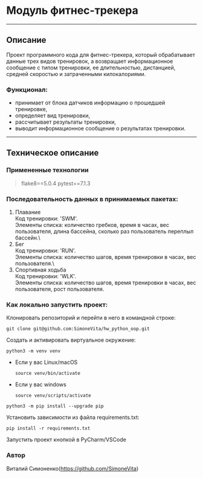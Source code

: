 # Модуль фитнес-трекера
_________________________________________________
## Описание
Проект программного кода для фитнес-трекера, который обрабатывает данные трех видов тренировок, а возвращает информационное сообщение с типом тренировки, ее длительностью, дистанцией, средней скоростью и затраченными килокалориями.

### Функционал:

- принимает от блока датчиков информацию о прошедшей тренировке,
- определяет вид тренировки,
- рассчитывает результаты тренировки,
- выводит информационное сообщение о результатах тренировки.
 
_____________________________________________________

## Техническое описание

### Примененные технологии
> flake8==5.0.4
> pytest==7.1.3

### Последовательность данных в принимаемых пакетах:
1) Плавание\
Код тренировки: 'SWM'.\
Элементы списка: количество гребков, время в часах, вес пользователя, длина бассейна, сколько раз пользователь переплыл бассейн.\
2) Бег\
Код тренировки: 'RUN'.\
Элементы списка: количество шагов, время тренировки в часах, вес пользователя.\
4) Спортивная ходьба\
Код тренировки: 'WLK'.\
Элементы списка: количество шагов, время тренировки в часах, вес пользователя, рост пользователя.

### Как локально запустить проект:
Клонировать репозиторий и перейти в него в командной строке:

```
git clone git@github.com:SimoneVita/hw_python_oop.git
```

Cоздать и активировать виртуальное окружение:

```
python3 -m venv venv
```

* Если у вас Linux/macOS

    ```
    source venv/bin/activate 
    ```

* Если у вас windows

    ```
    source venv/scripts/activate
    ```

```
python3 -m pip install --upgrade pip
```

Установить зависимости из файла requirements.txt:

```
pip install -r requirements.txt
```

Запустить проект кнопкой в PyCharm/VSCode


### Автор
Виталий Симоненко(https://github.com/SimoneVita)
